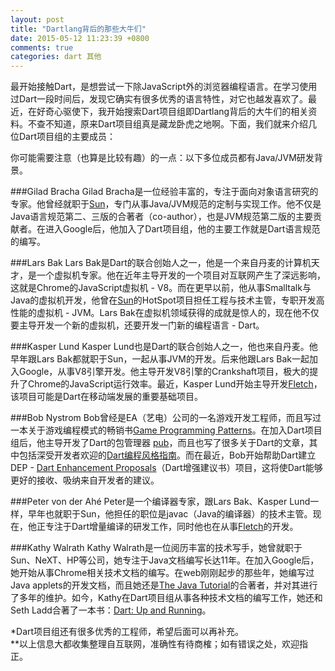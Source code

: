 ```yaml
---
layout: post
title: "Dartlang背后的那些大牛们"
date: 2015-05-12 11:23:39 +0800
comments: true
categories: dart 其他
---
```

最开始接触Dart，是想尝试一下除JavaScript外的浏览器编程语言。在学习使用过Dart一段时间后，发现它确实有很多优秀的语言特性，对它也越发喜欢了。最近，在好奇心驱使下，我开始搜索Dart项目组即Dartlang背后的大牛们的相关资料。不查不知道，原来Dart项目组真是藏龙卧虎之地啊。下面，我们就来介绍几位Dart项目组的主要成员：

你可能需要注意（也算是比较有趣）的一点：以下多位成员都有Java/JVM研发背景。

###Gilad Bracha 
Gilad Bracha是一位经验丰富的，专注于面向对象语言研究的专家。他曾经就职于[Sun][1]，专门从事Java/JVM规范的定制与实现工作。他不仅是Java语言规范第二、三版的合著者（co-author），也是JVM规范第二版的主要贡献者。在进入Google后，他加入了Dart项目组，他的主要工作就是Dart语言规范的编写。

###Lars Bak
Lars Bak是Dart的联合创始人之一，他是一个来自丹麦的计算机天才，是一个虚拟机专家。<!-- more -->他在近年主导开发的一个项目对互联网产生了深远影响，这就是Chrome的JavaScript虚拟机 - V8。而在更早以前，他从事Smalltalk与Java的虚拟机开发，他曾在[Sun][1]的HotSpot项目担任工程与技术主管，专职开发高性能的虚拟机 - JVM。Lars Bak在虚拟机领域获得的成就是惊人的，现在他不仅要主导开发一个新的虚拟机，还要开发一门新的编程语言 - Dart。

###Kasper Lund
Kasper Lund也是Dart的联合创始人之一，他也来自丹麦。他早年跟Lars Bak都就职于Sun，一起从事JVM的开发。后来他跟Lars Bak一起加入Google，从事V8引擎开发。他主导开发V8引擎的Crankshaft项目，极大的提升了Chrome的JavaScript运行效率。最近，Kasper Lund开始主导开发[Fletch][2]，该项目可能是Dart在移动端发展的重要基础项目。

###Bob Nystrom
Bob曾经是EA（艺电）公司的一名游戏开发工程师，而且写过一本关于游戏编程模式的畅销书[Game Programming Patterns][3]。在加入Dart项目组后，他主导开发了Dart的包管理器 [pub][4]，而且也写了很多关于Dart的文章，其中包括深受开发者欢迎的[Dart编程风格指南][5]。而在最近，Bob开始帮助Dart建立DEP - [Dart Enhancement Proposals][6]（Dart增强建议书）项目，这将使Dart能够更好的接收、吸纳来自开发者的建议。

###Peter von der Ahé
Peter是一个编译器专家，跟Lars Bak、Kasper Lund一样，早年也就职于Sun，他担任的职位是javac（Java的编译器）的技术主管。现在，他正专注于Dart增量编译的研发工作，同时他也在从事[Fletch][7]的开发。

###Kathy Walrath
Kathy Walrath是一位阅历丰富的技术写手，她曾就职于Sun、NeXT、HP等公司，她专注于Java文档编写长达11年。在加入Google后，她开始从事Chrome相关技术文档的编写。在web刚刚起步的那些年，她编写过Java applets的开发文档，而且她还是[The Java Tutorial][8]的合著者，并对其进行了多年的维护。如今，Kathy在Dart项目组从事各种技术文档的编写工作，她还和Seth Ladd合著了一本书：[Dart: Up and Running][9]。



*Dart项目组还有很多优秀的工程师，希望后面可以再补充。<br>
**以上信息大都收集整理自互联网，准确性有待商榷；如有错误之处，欢迎指正。


  [1]: http://zh.wikipedia.org/wiki/%E6%98%87%E9%99%BD%E9%9B%BB%E8%85%A6
  [2]: https://github.com/dart-lang/fletch
  [3]: http://gameprogrammingpatterns.com/
  [4]: https://pub.dartlang.org/
  [5]: https://www.dartlang.org/articles/style-guide/
  [6]: https://github.com/dart-lang/dart_enhancement_proposals
  [7]: https://github.com/dart-lang/fletch
  [8]: https://docs.oracle.com/javase/tutorial/
  [9]: https://www.dartlang.org/docs/dart-up-and-running/

